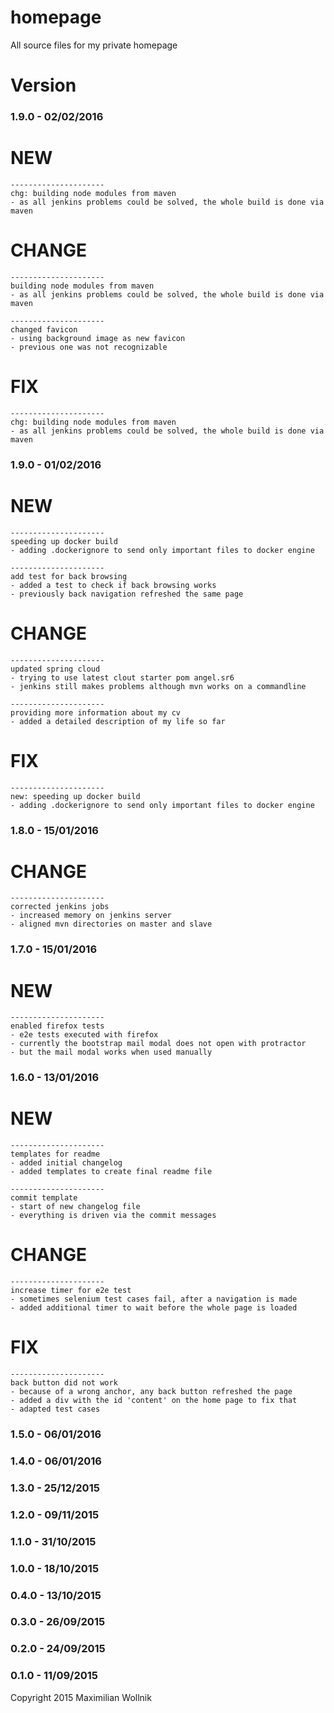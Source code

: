 # homepage
All source files for my private homepage

# Version

### 1.9.0 - 02/02/2016

NEW
===
    ---------------------
    chg: building node modules from maven
    - as all jenkins problems could be solved, the whole build is done via maven


CHANGE
======
    ---------------------
    building node modules from maven
    - as all jenkins problems could be solved, the whole build is done via maven
    
    ---------------------
    changed favicon
    - using background image as new favicon
    - previous one was not recognizable


FIX
===
    ---------------------
    chg: building node modules from maven
    - as all jenkins problems could be solved, the whole build is done via maven


### 1.9.0 - 01/02/2016

NEW
===
    ---------------------
    speeding up docker build
    - adding .dockerignore to send only important files to docker engine
    
    ---------------------
    add test for back browsing
    - added a test to check if back browsing works
    - previously back navigation refreshed the same page


CHANGE
======
    ---------------------
    updated spring cloud
    - trying to use latest clout starter pom angel.sr6
    - jenkins still makes problems although mvn works on a commandline
    
    ---------------------
    providing more information about my cv
    - added a detailed description of my life so far


FIX
===
    ---------------------
    new: speeding up docker build
    - adding .dockerignore to send only important files to docker engine


### 1.8.0 - 15/01/2016

CHANGE
======
    ---------------------
    corrected jenkins jobs
    - increased memory on jenkins server
    - aligned mvn directories on master and slave

### 1.7.0 - 15/01/2016

NEW
===
    ---------------------
    enabled firefox tests
    - e2e tests executed with firefox
    - currently the bootstrap mail modal does not open with protractor
    - but the mail modal works when used manually

### 1.6.0 - 13/01/2016

NEW
===
    ---------------------
    templates for readme
    - added initial changelog
    - added templates to create final readme file
    
    ---------------------
    commit template
    - start of new changelog file
    - everything is driven via the commit messages


CHANGE
======
    ---------------------
    increase timer for e2e test
    - sometimes selenium test cases fail, after a navigation is made
    - added additional timer to wait before the whole page is loaded


FIX
===
    ---------------------
    back button did not work
    - because of a wrong anchor, any back button refreshed the page
    - added a div with the id 'content' on the home page to fix that
    - adapted test cases


### 1.5.0 - 06/01/2016

### 1.4.0 - 06/01/2016

### 1.3.0 - 25/12/2015

### 1.2.0 - 09/11/2015

### 1.1.0 - 31/10/2015

### 1.0.0 - 18/10/2015

### 0.4.0 - 13/10/2015

### 0.3.0 - 26/09/2015

### 0.2.0 - 24/09/2015

### 0.1.0 - 11/09/2015

Copyright 2015 Maximilian Wollnik